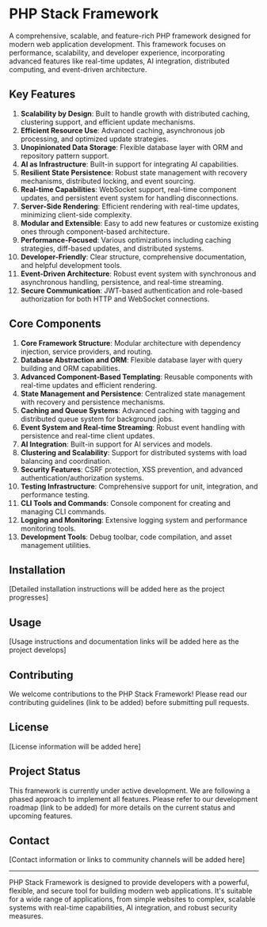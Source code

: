 # PHP Stack Framework

A comprehensive, scalable, and feature-rich PHP framework designed for modern web application development. This framework focuses on performance, scalability, and developer experience, incorporating advanced features like real-time updates, AI integration, distributed computing, and event-driven architecture.

## Key Features

1. **Scalability by Design**: Built to handle growth with distributed caching, clustering support, and efficient update mechanisms.
2. **Efficient Resource Use**: Advanced caching, asynchronous job processing, and optimized update strategies.
3. **Unopinionated Data Storage**: Flexible database layer with ORM and repository pattern support.
4. **AI as Infrastructure**: Built-in support for integrating AI capabilities.
5. **Resilient State Persistence**: Robust state management with recovery mechanisms, distributed locking, and event sourcing.
6. **Real-time Capabilities**: WebSocket support, real-time component updates, and persistent event system for handling disconnections.
7. **Server-Side Rendering**: Efficient rendering with real-time updates, minimizing client-side complexity.
8. **Modular and Extensible**: Easy to add new features or customize existing ones through component-based architecture.
9. **Performance-Focused**: Various optimizations including caching strategies, diff-based updates, and distributed systems.
10. **Developer-Friendly**: Clear structure, comprehensive documentation, and helpful development tools.
11. **Event-Driven Architecture**: Robust event system with synchronous and asynchronous handling, persistence, and real-time streaming.
12. **Secure Communication**: JWT-based authentication and role-based authorization for both HTTP and WebSocket connections.

## Core Components

1. **Core Framework Structure**: Modular architecture with dependency injection, service providers, and routing.
2. **Database Abstraction and ORM**: Flexible database layer with query building and ORM capabilities.
3. **Advanced Component-Based Templating**: Reusable components with real-time updates and efficient rendering.
4. **State Management and Persistence**: Centralized state management with recovery and persistence mechanisms.
5. **Caching and Queue Systems**: Advanced caching with tagging and distributed queue system for background jobs.
6. **Event System and Real-time Streaming**: Robust event handling with persistence and real-time client updates.
7. **AI Integration**: Built-in support for AI services and models.
8. **Clustering and Scalability**: Support for distributed systems with load balancing and coordination.
9. **Security Features**: CSRF protection, XSS prevention, and advanced authentication/authorization systems.
10. **Testing Infrastructure**: Comprehensive support for unit, integration, and performance testing.
11. **CLI Tools and Commands**: Console component for creating and managing CLI commands.
12. **Logging and Monitoring**: Extensive logging system and performance monitoring tools.
13. **Development Tools**: Debug toolbar, code compilation, and asset management utilities.

## Installation

[Detailed installation instructions will be added here as the project progresses]

## Usage

[Usage instructions and documentation links will be added here as the project develops]

## Contributing

We welcome contributions to the PHP Stack Framework! Please read our contributing guidelines (link to be added) before submitting pull requests.

## License

[License information will be added here]

## Project Status

This framework is currently under active development. We are following a phased approach to implement all features. Please refer to our development roadmap (link to be added) for more details on the current status and upcoming features.

## Contact

[Contact information or links to community channels will be added here]

---

PHP Stack Framework is designed to provide developers with a powerful, flexible, and secure tool for building modern web applications. It's suitable for a wide range of applications, from simple websites to complex, scalable systems with real-time capabilities, AI integration, and robust security measures.